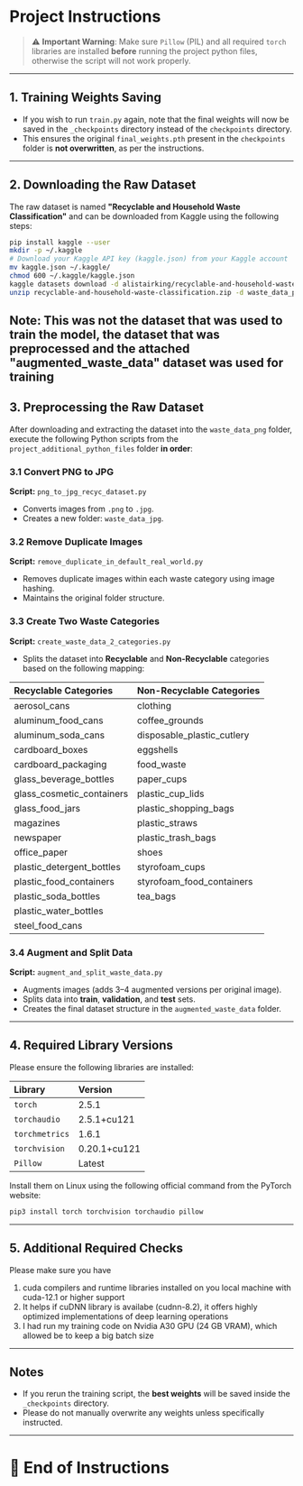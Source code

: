 # Project Instructions

> ⚠️ **Important Warning**: Make sure `Pillow` (PIL) and all required `torch` libraries are installed **before** running the project python files, otherwise the  script will not work properly.

---

## 1. Training Weights Saving
- If you wish to run `train.py` again, note that the final weights will now be saved in the `_checkpoints` directory instead of the `checkpoints` directory.
- This ensures the original `final_weights.pth` present in the `checkpoints` folder is **not overwritten**, as per the instructions.

---

## 2. Downloading the Raw Dataset
The raw dataset is named **"Recyclable and Household Waste Classification"** and can be downloaded from Kaggle using the following steps:



```bash
pip install kaggle --user
mkdir -p ~/.kaggle
# Download your Kaggle API key (kaggle.json) from your Kaggle account
mv kaggle.json ~/.kaggle/
chmod 600 ~/.kaggle/kaggle.json
kaggle datasets download -d alistairking/recyclable-and-household-waste-classification
unzip recyclable-and-household-waste-classification.zip -d waste_data_png
```
**Note: This was not the dataset that was used to train the model, the dataset that was preprocessed and the attached "augmented_waste_data" dataset was used for training**
---

## 3. Preprocessing the Raw Dataset
After downloading and extracting the dataset into the `waste_data_png` folder, execute the following Python scripts from the `project_additional_python_files` folder **in order**:

### 3.1 Convert PNG to JPG
**Script:** `png_to_jpg_recyc_dataset.py`
- Converts images from `.png` to `.jpg`.
- Creates a new folder: `waste_data_jpg`.

### 3.2 Remove Duplicate Images
**Script:** `remove_duplicate_in_default_real_world.py`
- Removes duplicate images within each waste category using image hashing.
- Maintains the original folder structure.

### 3.3 Create Two Waste Categories
**Script:** `create_waste_data_2_categories.py`
- Splits the dataset into **Recyclable** and **Non-Recyclable** categories based on the following mapping:

| Recyclable Categories         | Non-Recyclable Categories        |
|:-------------------------------|:---------------------------------|
| aerosol_cans                  | clothing                         |
| aluminum_food_cans            | coffee_grounds                   |
| aluminum_soda_cans            | disposable_plastic_cutlery       |
| cardboard_boxes               | eggshells                        |
| cardboard_packaging           | food_waste                       |
| glass_beverage_bottles        | paper_cups                       |
| glass_cosmetic_containers     | plastic_cup_lids                 |
| glass_food_jars               | plastic_shopping_bags            |
| magazines                     | plastic_straws                   |
| newspaper                     | plastic_trash_bags               |
| office_paper                  | shoes                            |
| plastic_detergent_bottles     | styrofoam_cups                   |
| plastic_food_containers       | styrofoam_food_containers        |
| plastic_soda_bottles          | tea_bags                         |
| plastic_water_bottles         |                                  |
| steel_food_cans               |                                  |

### 3.4 Augment and Split Data
**Script:** `augment_and_split_waste_data.py`
- Augments images (adds 3–4 augmented versions per original image).
- Splits data into **train**, **validation**, and **test** sets.
- Creates the final dataset structure in the `augmented_waste_data` folder.

---

## 4. Required Library Versions
Please ensure the following libraries are installed:

| Library         | Version     |
|:----------------|:------------|
| `torch`         | 2.5.1       |
| `torchaudio`    | 2.5.1+cu121 |
| `torchmetrics`  | 1.6.1       |
| `torchvision`   | 0.20.1+cu121 |
| `Pillow`        | Latest      |

Install them on Linux using the following official command from the PyTorch website:

```bash
pip3 install torch torchvision torchaudio pillow
```

---

## 5. Additional Required Checks
Please make sure you have 
1. cuda compilers and runtime libraries installed on you local machine with cuda-12.1 or higher support
2. It helps if cuDNN library is availabe (cudnn-8.2), it offers highly optimized implementations of deep learning operations
3. I had run my training code on Nvidia A30 GPU (24 GB VRAM), which allowed be to keep a big batch size


---

## Notes
- If you rerun the training script, the **best weights** will be saved inside the `_checkpoints` directory.
- Please do not manually overwrite any weights unless specifically instructed.

---

# 📌 End of Instructions

